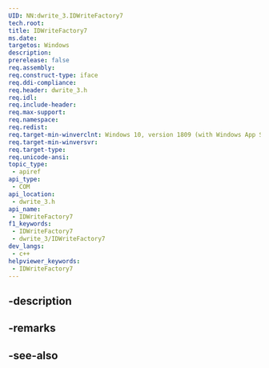 ```yaml
---
UID: NN:dwrite_3.IDWriteFactory7
tech.root: 
title: IDWriteFactory7
ms.date: 
targetos: Windows
description: 
prerelease: false
req.assembly: 
req.construct-type: iface
req.ddi-compliance: 
req.header: dwrite_3.h
req.idl: 
req.include-header: 
req.max-support: 
req.namespace: 
req.redist: 
req.target-min-winverclnt: Windows 10, version 1809 (with Windows App SDK 0.5 or later)
req.target-min-winversvr: 
req.target-type: 
req.unicode-ansi: 
topic_type:
 - apiref
api_type:
 - COM
api_location:
 - dwrite_3.h
api_name:
 - IDWriteFactory7
f1_keywords:
 - IDWriteFactory7
 - dwrite_3/IDWriteFactory7
dev_langs:
 - c++
helpviewer_keywords:
 - IDWriteFactory7
---
```


## -description

## -remarks

## -see-also

